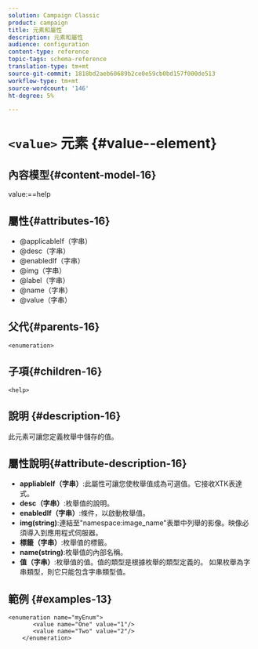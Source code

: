 ```yaml
---
solution: Campaign Classic
product: campaign
title: 元素和屬性
description: 元素和屬性
audience: configuration
content-type: reference
topic-tags: schema-reference
translation-type: tm+mt
source-git-commit: 1818bd2aeb60689b2ce0e59cb0bd157f000de513
workflow-type: tm+mt
source-wordcount: '146'
ht-degree: 5%

---
```



# `<value>` 元素  {#value--element}

## 內容模型{#content-model-16}

value:==help

## 屬性{#attributes-16}

* @applicableIf（字串）
* @desc（字串）
* @enabledIf（字串）
* @img（字串）
* @label（字串）
* @name（字串）
* @value（字串）

## 父代{#parents-16}

`<enumeration>`

## 子項{#children-16}

`<help>`

## 說明 {#description-16}

此元素可讓您定義枚舉中儲存的值。

## 屬性說明{#attribute-description-16}

* **appliableIf（字串）**:此屬性可讓您使枚舉值成為可選值。它接收XTK表達式。
* **desc（字串）**:枚舉值的說明。
* **enabledIf（字串）**:條件，以啟動枚舉值。
* **img(string)**:連結至&quot;namespace:image_name&quot;表單中列舉的影像。映像必須導入到應用程式伺服器。
* **標籤（字串）**:枚舉值的標籤。
* **name(string)**:枚舉值的內部名稱。
* **值（字串）**:枚舉值的值。值的類型是根據枚舉的類型定義的。 如果枚舉為字串類型，則它只能包含字串類型值。

## 範例 {#examples-13}

```
<enumeration name="myEnum">
       <value name="One" value="1"/>
       <value name="Two" value="2"/>
    </enumeration>
```
